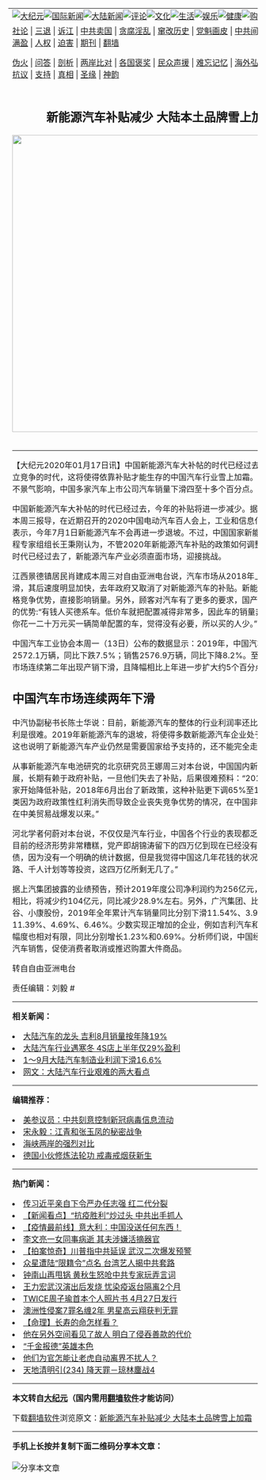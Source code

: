 <a name="1" id="1" target="_blank"></a><span id="1"></span>
<table align=center border="0"><tr><td colspan="2" VALIGN=TOP><a href="https://github.com/yemuvj2215/djy/blob/master/gb/nsc413.md#1"><img src="https://raw.githubusercontent.com/yemuvj2215/www/master/t/djy/1.jpg" title="大纪元"></a><a href="https://github.com/yemuvj2215/djy/blob/master/gb/n24hr.md#1"><img src="https://raw.githubusercontent.com/yemuvj2215/www/master/t/djy/3.jpg" title="国际新闻"></a><a href="https://github.com/yemuvj2215/djy/blob/master/gb/nsc413.md#1"><img src="https://raw.githubusercontent.com/yemuvj2215/www/master/t/djy/4.jpg" title="大陆新闻"></a><a href="https://github.com/yemuvj2215/djy/blob/master/gb/news392.md#1"><img src="https://raw.githubusercontent.com/yemuvj2215/www/master/t/djy/5.jpg" title="评论"></a><a href="https://github.com/yemuvj2215/djy/blob/master/gb/news2007.md#1"><img src="https://raw.githubusercontent.com/yemuvj2215/www/master/t/djy/6.jpg" title="文化"></a><a href="https://github.com/yemuvj2215/djy/blob/master/gb/news2008.md#1"><img src="https://raw.githubusercontent.com/yemuvj2215/www/master/t/djy/7.jpg" title="生活"></a><a href="https://github.com/yemuvj2215/djy/blob/master/gb/ncyule.md#1"><img src="https://raw.githubusercontent.com/yemuvj2215/www/master/t/djy/8.jpg" title="娱乐"></a><a href="https://github.com/yemuvj2215/djy/blob/master/gb/nsc1002.md#1"><img src="https://raw.githubusercontent.com/yemuvj2215/www/master/t/djy/9.jpg" title="健康"><a href="https://www.youlucky.com"><img src="https://raw.githubusercontent.com/yemuvj2215/www/master/t/djy/10.jpg" title="购物"></a><a href="https://donate.epochtimes.com/?utm_medium=epochtimes&utm_source=referral&utm_campaign=donate_button_djyarticleheader"><img src="https://raw.githubusercontent.com/yemuvj2215/www/master/t/djy/12.jpg" title="捐款"></a></td></tr>
<tr><td colspan="2" VALIGN=TOP><a target="_blank" href="https://github.com/yemuvj2215/djy/blob/master/gb/9p.md#1">社论</a> | <a target="_blank" href="https://github.com/yemuvj2215/djy/blob/master/gb/nf5657.md#1">三退</a> | <a target="_blank" href="https://github.com/yemuvj2215/djy/blob/master/gb/nf6124.md#1">诉江</a> | <a target="_blank" href="https://github.com/yemuvj2215/djy/blob/master/gb/nf1176117.md#1">中共卖国</a> | <a target="_blank" href="https://github.com/yemuvj2215/djy/blob/master/gb/nf5773.md#1">贪腐淫乱</a> | <a target="_blank" href="https://github.com/yemuvj2215/djy/blob/master/gb/nf1176115.md#1">窜改历史</a> | <a target="_blank" href="https://github.com/yemuvj2215/djy/blob/master/gb/nf1176107.md#1">党魁画皮</a> | <a target="_blank" href="https://github.com/yemuvj2215/djy/blob/master/gb/nf1320400.md#1">中共间谍</a> | <a target="_blank" href="https://github.com/yemuvj2215/djy/blob/master/gb/nf1176114.md#1">破坏传统</a> | <a target="_blank" href="https://github.com/yemuvj2215/ntdtv/blob/master/gb/prog447_1.md#1">恶贯满盈</a> | <a target="_blank" href="https://github.com/yemuvj2215/djy/blob/master/gb/ncid278.md#1">人权</a> | <a target="_blank" href="https://github.com/yemuvj2215/djy/blob/master/gb/nf1176111.md#1">迫害</a> | <a target="_blank" href="https://gitlab.com/szzdlab/mh-qikan/blob/master/README.md#1">期刊</a> | <a target="_blank" href="https://github.com/yemuvj2215/www/blob/master/README.md?zsrh#8">翻墙</a></p><p><a target="_blank" href="https://github.com/yemuvj2215/djy/blob/master/gb/nf5562.md#1">伪火</a> | <a target="_blank" href="https://github.com/yemuvj2215/djy/blob/master/gb/nf4378.md#1">问答</a> | <a target="_blank" href="https://github.com/yemuvj2215/djy/blob/master/gb/nf5792.md#1">剖析</a> | <a target="_blank" href="https://github.com/yemuvj2215/djy/blob/master/gb/nf5735.md#1">两岸比对</a> | <a target="_blank" href="https://github.com/yemuvj2215/djy/blob/master/gb/nf6119.md#1">各国褒奖</a> | <a target="_blank" href="https://github.com/yemuvj2215/djy/blob/master/gb/nf6120.md#1">民众声援</a> | <a target="_blank" href="https://github.com/yemuvj2215/djy/blob/master/gb/nf1188594.md#1">难忘记忆</a> | <a target="_blank" href="https://github.com/yemuvj2215/djy/blob/master/gb/nf3180.md#1">海外弘传</a> | <a target="_blank" href="https://github.com/yemuvj2215/djy/blob/master/gb/nf5410.md#1">万人上访</a> | <a target="_blank" href="https://github.com/yemuvj2215/ntdtv/blob/master/gb/prog1530_1.md#1">和平抗议</a> | <a target="_blank" href="https://github.com/yemuvj2215/djy/blob/master/gb/nf4386.md#1">支持</a> | <a target="_blank" href="https://github.com/yemuvj2215/djy/blob/master/gb/nf4389.md#1">真相</a> | <a target="_blank" href="https://github.com/yemuvj2215/djy/blob/master/gb/nf5790.md#1">圣缘</a> | <a target="_blank" href="https://github.com/yemuvj2215/djy/blob/master/gb/nf4786.md#1">神韵</a></td></tr>
<tr><td VALIGN=TOP width="626"><h2 align=center>新能源汽车补贴减少 大陆本土品牌雪上加霜</h2>
<img width="600" src="https://i.epochtimes.com/assets/uploads/2019/10/GettyImages-1175991142-600x400.jpg" />
<h6></h6>
<hr>
	<p>【大纪元2020年01月17日讯】中国新能源汽车大补帖的时代已经过去，迎来的是独立竞争的时代，这将使得依靠<ahref="https://github.com/yemuvj2215/djy/blob/master/gb/tag/%E8%A1%A5%E8%B4%B4.md#1">补贴</a>才能生存的中国汽车行业雪上加霜。去年，受经济不景气影响，中国多家汽车上市公司汽车销量下滑四至十多个百分点。</p>
<p>中国新能源汽车大补帖的时代已经过去，今年的<ahref="https://github.com/yemuvj2215/djy/blob/master/gb/tag/%E8%A1%A5%E8%B4%B4.md#1">补贴</a>将进一步减少。据《证券时报》本周三报导，在近期召开的2020中国电动汽车百人会上，工业和信息化部部长苗圩表示，今年7月1日新能源汽车不会再进一步退坡。不过，中国国家新能源汽车创新工程专家组组长王秉刚认为，不管2020年新能源汽车补贴的政策如何调整，大补贴的时代已经过去了，新能源汽车产业必须直面市场，迎接挑战。</p>
<p>江西景德镇居民肖建成本周三对自由亚洲电台说，汽车市场从2018年上半年开始下滑，其后速度明显加快，去年政府又取消了对新能源汽车的补贴。新能源汽车失去价格竞争优势，直接影响销量。另外，顾客对汽车有了更多的要求，国产车难敌进口车的优势:“有钱人买德系车。低价车就把配置减得非常多，因此车的销量非常差。如果你花一二十万元买一辆简单配置的车，觉得没有必要，所以买的人少。”</p>
<p>中国汽车工业协会本周一（13日）公布的数据显示：2019年，中国汽车累计生产2572.1万辆，同比下跌7.5%；销售2576.9万辆，同比下降8.2%。至此，中国汽车市场连续第二年出现产销下滑，且降幅相比上年进一步扩大约5个百分点。</p>
<h2>中国汽车市场连续两年下滑</h2>
<p>中汽协副秘书长陈士华说：目前，新能源汽车的整体的行业利润率还比较低，行业盈利是很难。2019年新能源汽车的退坡，将使得多数新能源汽车企业处于亏损状况，这也说明了新能源汽车产业仍然是需要国家给予支持的，还不能完全走上市场化。”</p>
<p>从事新能源汽车电池研究的北京研究员王娜周三对本台说，中国国内新能源汽车的发展，长期有赖于政府补贴，一旦他们失去了补贴，后果很难预料：“2017年以后，国家开始降低补贴，2018年6月出台了新政策，这种补贴更下调65%至100%不等。这类因为政府政策性红利消失而导致企业丧失竞争优势的情况，在中国非常普遍，尤其在中美贸易战爆发以来。”</p>
<p>河北学者何蔚对本台说，不仅仅是汽车行业，中国各个行业的表现都乏善可陈：“中国目前的经济形势非常糟糕，党产即胡锦涛留下的四万亿到现在已经没有了，甚至是负债，因为没有一个明确的统计数据，但是我觉得中国这几年花钱的状况，包括一带一路、千人计划等等投资，这四万亿所剩无几了。”</p>
<p>据上汽集团披露的业绩预告，预计2019年度公司净利润约为256亿元，与上年同期相比，将减少约104亿元，同比减少28.9%左右。另外，广汽集团、比亚迪、北汽蓝谷、小康股份，2019年全年累计汽车销量同比分别下滑11.54%、3.99%、11.39%、4.69%、6.46%。少数实现正增加的企业，例如吉利汽车和长城汽车增长幅度也相对有限，同比分别增长1.23%和0.69%。分析师们说，<ahref="https://github.com/yemuvj2215/djy/blob/master/gb/tag/%E4%B8%AD%E5%9B%BD%E7%BB%8F%E6%B5%8E.md#1">中国经济</a>不景气殃及汽车销售，促使消费者取消或推迟购置大件商品。</p>
<p>转自自由亚洲电台</p>
<p>责任编辑：刘毅 #</p>
	
<hr>


<strong>相关新闻：</strong>
<li><a href="https://github.com/yemuvj2215/djy/blob/master/gb/19/9/23/n11541134.md#1">大陆汽车的龙头 吉利8月销量按年降19%</a></li>
<li><a href="https://github.com/yemuvj2215/djy/blob/master/gb/19/9/26/n11547704.md#1">大陆汽车行业遇寒冬 4S店上半年仅29%盈利</a></li>
<li><a href="https://github.com/yemuvj2215/djy/blob/master/gb/19/10/27/n11615857.md#1">1～9月大陆汽车制造业利润下滑16.6%</a></li>
<li><a href="https://github.com/yemuvj2215/djy/blob/master/gb/19/12/24/n11742493.md#1">网文：大陆汽车行业艰难的两大看点</a></li>
<hr>


<strong>编辑推荐：</strong>
<li><a href="https://github.com/onzhi266/djy/blob/master/gb/20/2/22/n11887949.md#1">美参议员：中共刻意控制新冠病毒信息流动</a></li>
<li><a href="https://github.com/tsiac2612/djy/blob/master/gb/18/1/4/n10022923.md#1" target="_blank">宋永毅：江青和张玉凤的秘密战争</a></li><li><a href="https://github.com/yemuvj2215/djy/blob/master/gb/8/12/18/n2367165.md?dfh#1" target="_blank">海峡两岸的强烈对比</a></li><li><a href="https://github.com/tsiac2612/djy/blob/master/gb/19/7/14/n11383793.md#1" target="_blank">德国小伙修炼法轮功 戒毒戒烟获新生</a></li>
<hr>

<strong>热门新闻：</strong>
<li><a href="https://github.com/yemuvj2215/djy/blob/master/gb/20/3/20/n11959031.md#1">传习近平亲自下令严办任志强 红二代分裂</a></li>
<li><a href="https://github.com/yemuvj2215/djy/blob/master/gb/20/3/20/n11959110.md#1">【新闻看点】“抗疫胜利”炒过头 中共出手抓人</a></li>
<li><a href="https://github.com/yemuvj2215/djy/blob/master/gb/20/3/20/n11959398.md#1">【疫情最前线】意大利：中国没送任何东西！</a></li>
<li><a href="https://github.com/yemuvj2215/djy/blob/master/gb/20/3/20/n11957882.md#1">李文亮一女同事病逝 其夫涉嫌活摘器官</a></li>
<li><a href="https://github.com/yemuvj2215/djy/blob/master/gb/20/3/21/n11960123.md#1">【拍案惊奇】川普指中共延误 武汉二次爆发预警</a></li>
<li><a href="https://github.com/yemuvj2215/djy/blob/master/gb/20/3/20/n11959416.md#1">众星遭陆“限籍令”点名 台湾艺人揭中共套路</a></li>
<li><a href="https://github.com/yemuvj2215/djy/blob/master/gb/20/3/19/n11955678.md#1">钟南山再甩锅 黄秋生怒呛中共专家玩弄言词</a></li>
<li><a href="https://github.com/yemuvj2215/djy/blob/master/gb/20/3/19/n11954954.md#1">王力宏武汉演出后发烧 忧染疫返台隔离2个月</a></li>
<li><a href="https://github.com/yemuvj2215/djy/blob/master/gb/20/3/20/n11958206.md#1">TWICE周子瑜首本个人照片书 4月27日发行</a></li>
<li><a href="https://github.com/yemuvj2215/djy/blob/master/gb/20/3/19/n11955332.md#1">澳洲性侵案7罪名缠2年 男星高云翔获判无罪</a></li>
<li><a href="https://github.com/yemuvj2215/djy/blob/master/gb/20/3/2/n11909598.md#1">【命理】长寿的命怎样看？</a></li>
<li><a href="https://github.com/yemuvj2215/djy/blob/master/gb/20/3/13/n11938995.md#1">他在另外空间看见了故人 明白了侵吞善款的代价</a></li>
<li><a href="https://github.com/yemuvj2215/djy/blob/master/gb/20/3/13/n11938981.md#1">“千金报德”英雄本色</a></li>
<li><a href="https://github.com/yemuvj2215/djy/blob/master/gb/20/3/13/n11937754.md#1">他们为官怎能让老虎自动离界不扰人？</a></li>
<li><a href="https://github.com/yemuvj2215/djy/blob/master/gb/20/3/10/n11929076.md#1">天地清明引(234) 降天罪－琼林鏖战4</a></li>
<hr>

<strong>本文转自<a href="https://www.epochtimes.com">大纪元</a>（国内需用<a href="https://github.com/yemuvj2215/www/blob/master/README.md#8">翻墙软件</a>才能访问）</strong><p>下载<a href="https://github.com/yemuvj2215/www/blob/master/README.md#8">翻墙软件</a>浏览原文：<a href="https://www.epochtimes.com/gb/20/1/17/n11799461.htm">新能源汽车补贴减少 大陆本土品牌雪上加霜</a></p><hr>

<strong>手机上长按并复制下面二维码分享本文章：</strong><br><br><img src="http://d1p1.ip.zn2.us/v.php?action=qrcode&url=https://github.com/yemuvj2215/djy/blob/master/gb/20/1/17/n11799461.md%231" title="分享本文章"></td><td VALIGN=TOP><a href="https://github.com/yemuvj2215/djy/blob/master/gb/16/1/21/n4622075.md?dfh#1" target="_blank"><img src="https://raw.githubusercontent.com/yemuvj2215/djy/master/gb/300/wei-f1.jpg" title="中共的伪火骗局"  alt="中共的伪火骗局"></a><br><a href="https://github.com/yemuvj2215/www/blob/master/README.md?dfh#9" target="_blank"><img src="https://raw.githubusercontent.com/yemuvj2215/djy/master/gb/300/yong-h.jpg" title="永恒的见证"  alt="永恒的见证"></a><br><a href="https://github.com/yemuvj2215/djy/blob/master/gb/13/9/29/n3974789.md?dfh#1" target="_blank"><img src="https://raw.githubusercontent.com/yemuvj2215/djy/master/gb/300/shang-lnz.jpg" title="善良女子被中共投男牢"  alt="善良女子被中共投男牢"></a><br><a href="https://github.com/yemuvj2215/djy/blob/master/gb/16/3/16/n4663449.md?dfh#1" target="_blank"><img src="https://raw.githubusercontent.com/yemuvj2215/djy/master/gb/300/huo-z3.jpg" title="警卫目击活摘器官"  alt="警卫目击活摘器官"></a><br><a href="https://github.com/yemuvj2215/djy/blob/master/gb/16/8/7/n8177641.md?dfh#1" target="_blank"><img src="https://raw.githubusercontent.com/yemuvj2215/djy/master/gb/300/huo-z4.jpg" title="证人描述活摘恐怖"  alt="证人描述活摘恐怖"></a><br><a href="https://github.com/yemuvj2215/djy/blob/master/gb/10/4/19/n2881569.md?dfh#1" target="_blank"><img src="https://raw.githubusercontent.com/yemuvj2215/djy/master/gb/300/huo-z1.jpg" title="揭开活摘器官黑幕"  alt="揭开活摘器官黑幕"></a><br><a href="https://github.com/yemuvj2215/djy/blob/master/gb/10/11/7/n3077476.md?dfh#1" target="_blank"><img src="https://raw.githubusercontent.com/yemuvj2215/djy/master/gb/300/ma-ks.jpg" title="马克思的成魔之路"  alt="马克思的成魔之路"></a><br><a href="https://github.com/yemuvj2215/djy/blob/master/gb/14/6/9/n4173977.md?dfh#1" target="_blank"><img src="https://raw.githubusercontent.com/yemuvj2215/djy/master/gb/300/chang-zs.jpg" title="藏字石 蕴天机"  alt="藏字石 蕴天机"></a><br><a href="https://github.com/yemuvj2215/djy/blob/master/gb/18/5/10/n10381511.md?dfh#1" target="_blank"><img src="https://raw.githubusercontent.com/yemuvj2215/djy/master/gb/300/st1.jpg" title="关注3亿人三退"  alt="关注3亿人三退"></a><br><a href="https://github.com/yemuvj2215/djy/blob/master/gb/18/3/21/n10237682.md?dfh#1" target="_blank"><img src="https://raw.githubusercontent.com/yemuvj2215/djy/master/gb/300/jie-t.jpg" title="解体中共复兴中华"  alt="解体中共复兴中华"></a><br><a href="https://github.com/yemuvj2215/djy/blob/master/gb/9/2/9/n2422991.md?dfh#1" target="_blank"><img src="https://raw.githubusercontent.com/yemuvj2215/djy/master/gb/300/gao-zs.jpg" title="中共迫害良心律师"  alt="中共迫害良心律师"></a><br><a href="https://github.com/yemuvj2215/djy/blob/master/gb/18/12/9/n10900044.md?dfh#1" target="_blank"><img src="https://raw.githubusercontent.com/yemuvj2215/djy/master/gb/300/sj1.jpg" title="303万人举报江泽民"  alt="303万人举报江泽民"></a><br><a href="https://github.com/yemuvj2215/djy/blob/master/gb/18/8/28/n10672014.md?dfh#1" target="_blank"><img src="https://raw.githubusercontent.com/yemuvj2215/djy/master/gb/300/sj2.jpg" title="这些官员为何起诉江泽民"  alt="这些官员为何起诉江泽民"></a><br><a href="https://github.com/yemuvj2215/djy/blob/master/gb/8/12/18/n2367165.md?dfh#1" target="_blank"><img src="https://raw.githubusercontent.com/yemuvj2215/djy/master/gb/300/liangan.jpg" title="海峡两岸的强烈对比"  alt="海峡两岸的强烈对比"></a><br><a href="https://github.com/yemuvj2215/djy/blob/master/gb/15/12/10/n4593139.md?dfh#1" target="_blank"><img src="https://raw.githubusercontent.com/yemuvj2215/djy/master/gb/300/jia-ndzl.jpg" title="加拿大总理的贺信"  alt="加拿大总理的贺信"></a><br><a href="https://github.com/yemuvj2215/djy/blob/master/gb/11/6/17/n3289382.md?dfh#1" target="_blank"><img src="https://raw.githubusercontent.com/yemuvj2215/djy/master/gb/300/xiao-wd.jpg" title="探寻真相兼听则明"  alt="探寻真相兼听则明"></a><br><a href="https://github.com/yemuvj2215/djy/blob/master/gb/18/10/27/n10812623.md?dfh#1" target="_blank"><img src="https://raw.githubusercontent.com/yemuvj2215/djy/master/gb/300/yindu.jpg" title="印度媒体报道东方"  alt="印度媒体报道东方"></a><br><a href="https://github.com/yemuvj2215/djy/blob/master/gb/18/6/9/n10469652.md?dfh#1" target="_blank"><img src="https://raw.githubusercontent.com/yemuvj2215/djy/master/gb/300/xie-j.jpg" title="不一样的海外校园"  alt="不一样的海外校园"></a><br><a href="https://github.com/yemuvj2215/djy/blob/master/gb/7/4/5/n1669415.md?dfh#1" target="_blank"><img src="https://raw.githubusercontent.com/yemuvj2215/djy/master/gb/300/li-up.jpg" title="从大师到徒弟的传奇"  alt="从大师到徒弟的传奇"></a><br><a href="https://github.com/yemuvj2215/djy/blob/master/gb/17/5/26/n9191512.md?dfh#1" target="_blank"><img src="https://raw.githubusercontent.com/yemuvj2215/djy/master/gb/300/zfl2.jpg" title="亿万人与东方一本奇书"  alt="亿万人与东方一本奇书"></a><br><a href="https://github.com/yemuvj2215/djy/blob/master/gb/13/11/27/n4020290.md?dfh#1" target="_blank"><img src="https://raw.githubusercontent.com/yemuvj2215/djy/master/gb/300/zhen-h.jpg" title="大陆见不到的震撼场面"  alt="大陆见不到的震撼场面"></a><br><a href="https://github.com/yemuvj2215/djy/blob/master/gb/15/7/17/n4482910.md?dfh#1" target="_blank"><img src="https://raw.githubusercontent.com/yemuvj2215/djy/master/gb/300/dalu-sk.jpg" title="人心向善 大陆当初盛况"  alt="人心向善 大陆当初盛况"></a><br><a href="https://github.com/yemuvj2215/djy/blob/master/gb/19/1/5/n10955468.md?dfh#1" target="_blank"><img src="https://raw.githubusercontent.com/yemuvj2215/djy/master/gb/300/zfl1.jpg" title="追寻真理 这书讲什么"  alt="追寻真理 这书讲什么"></a><br><a href="https://github.com/yemuvj2215/www/blob/master/README.md?dfh#1" target="_blank"><img src="https://raw.githubusercontent.com/yemuvj2215/djy/master/gb/300/fq1.jpg" title="下载免费翻墙软件"  alt="下载免费翻墙软件"></a><br></td></tr></table>
